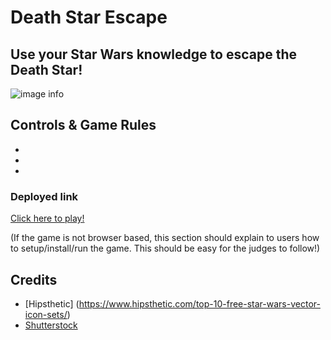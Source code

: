 # Death Star Escape
## Use your Star Wars knowledge to escape the Death Star!

![image info](./screenshot.png)

## Controls & Game Rules
* 
* 
* 

### Deployed link

[Click here to play!](https://www.example.com)

(If the game is not browser based, this section should explain to users how to setup/install/run the game. This should be easy for the judges to follow!)

## Credits

* [Hipsthetic] (https://www.hipsthetic.com/top-10-free-star-wars-vector-icon-sets/)
* [Shutterstock]()